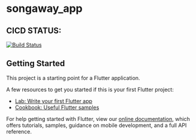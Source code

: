 # songaway_app
## CICD STATUS:
[![Build Status](https://travis-ci.com/romdj/songaway_app.svg?branch=master)](https://travis-ci.com/romdj/songaway_app)

## Getting Started

This project is a starting point for a Flutter application.

A few resources to get you started if this is your first Flutter project:

- [Lab: Write your first Flutter app](https://flutter.io/docs/get-started/codelab)
- [Cookbook: Useful Flutter samples](https://flutter.io/docs/cookbook)

For help getting started with Flutter, view our 
[online documentation](https://flutter.io/docs), which offers tutorials, 
samples, guidance on mobile development, and a full API reference.
